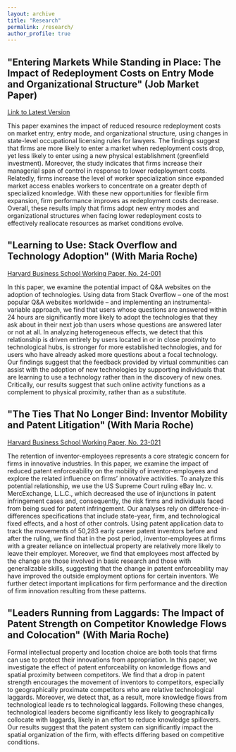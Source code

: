 ```yaml
---
layout: archive
title: "Research"
permalink: /research/
author_profile: true
---
```


## "Entering Markets While Standing in Place: The Impact of Redeployment Costs on Entry Mode and Organizational Structure" (Job Market Paper)
[Link to Latest Version](http://bit.ly/daniel-jay-brown-jmp)  

This paper examines the impact of reduced resource redeployment costs on market entry,
entry mode, and organizational structure, using changes in state-level occupational licensing
rules for lawyers. The findings suggest that firms are more likely to enter a market when
redeployment costs drop, yet less likely to enter using a new physical establishment (greenfield
investment). Moreover, the study indicates that firms increase their managerial span of control in
response to lower redeployment costs. Relatedly, firms increase the level of worker specialization
since expanded market access enables workers to concentrate on a greater depth of specialized
knowledge. With these new opportunities for flexible firm expansion, firm performance improves
as redeployment costs decrease. Overall, these results imply that firms adopt new entry modes
and organizational structures when facing lower redeployment costs to effectively reallocate
resources as market conditions evolve.

## "Learning to Use: Stack Overflow and Technology Adoption" (With Maria Roche)
[Harvard Business School Working Paper, No. 24-001](https://www.hbs.edu/faculty/Pages/download.aspx?name=24-001.pdf)  

In this paper, we examine the potential impact of Q&A websites on the adoption of technologies. Using data from Stack Overflow – one of the most popular Q&A websites worldwide – and implementing an instrumental-variable approach, we find that users whose questions are
answered within 24 hours are significantly more likely to adopt the technologies that they ask
about in their next job than users whose questions are answered later or not at all. In analyzing
heterogeneous effects, we detect that this relationship is driven entirely by users located in or
in close proximity to technological hubs, is stronger for more established technologies, and for
users who have already asked more questions about a focal technology. Our findings suggest that
the feedback provided by virtual communities can assist with the adoption of new technologies
by supporting individuals that are learning to use a technology rather than in the discovery of
new ones. Critically, our results suggest that such online activity functions as a complement to
physical proximity, rather than as a substitute.

## "The Ties That No Longer Bind: Inventor Mobility and Patent Litigation" (With Maria Roche)
[Harvard Business School Working Paper, No. 23-021](https://www.hbs.edu/faculty/Pages/download.aspx?name=23-021.pdf)  

The retention of inventor-employees represents a core strategic concern for firms in innovative industries. In this paper, we examine the impact of reduced patent enforceability on the mobility of inventor-employees and explore the related influence on firms’ innovative activities. To analyze this potential relationship, we use the US Supreme Court ruling eBay Inc. v. MercExchange, L.L.C., which decreased the use of injunctions in patent infringement cases and, consequently, the risk firms and individuals faced from being sued for patent infringement. Our analyses rely on difference-in-differences specifications that include state-year, firm, and technological fixed effects, and a host of other controls. Using patent application data to track the movements of 50,283 early career patent inventors before and after the ruling, we find that in the post period, inventor-employees at firms with a greater reliance on intellectual property are relatively more likely to leave their employer. Moreover, we find that employees most affected by the change are those involved in basic research and those with generalizable skills, suggesting that the change in patent enforceability may have improved the outside employment options for certain inventors. We further detect important implications for firm performance and the direction of firm innovation resulting from these patterns.

## "Leaders Running from Laggards: The Impact of Patent Strength on Competitor Knowledge Flows and Colocation" (With Maria Roche)
Formal intellectual property and location choice are both tools that firms can use to protect their innovations from appropriation. In this paper, we investigate the effect of patent enforceability on knowledge flows and spatial proximity between competitors. We find that a drop in patent strength encourages the movement of inventors to competitors, especially to geographically proximate competitors who are relative technological laggards. Moreover, we detect that, as a result, more knowledge flows from technological leade
rs to technological laggards. Following these changes, technological leaders become significantly less likely to geographically collocate with laggards, likely in an effort to reduce knowledge spillovers. Our results suggest that the patent system can significantly impact the spatial organization of the firm, with effects differing based on competitive conditions.

